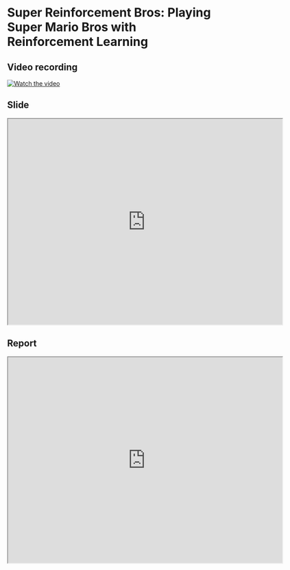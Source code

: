 # Super Reinforcement Bros: Playing Super Mario Bros with Reinforcement Learning

## Video recording

[![Watch the video](https://i1.wp.com/img.bulevardionline.com//2020/09/super-mario-bros-scaled-1.jpg?resize=1024%2C541&ssl=1)](https://mycuhk-my.sharepoint.com/:v:/g/personal/1155154521_link_cuhk_edu_hk/ERfr3fTGX0ZPnwU2RMqoRnQBQY-qN2rRTpBaYPx0bTf4og?e=ICcoXH)

## Slide
<iframe src="https://drive.google.com/file/d/1MzcdPRKLdKNRG3bzIrgW8NFK9XRtM8nq/preview" width="640" height="480"></iframe>

## Report
<iframe src="https://drive.google.com/file/d/1MzcdPRKLdKNRG3bzIrgW8NFK9XRtM8nq/preview" width="640" height="480"></iframe>

